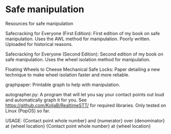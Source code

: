 # Safe manipulation

Resources for safe manipulation

Safecracking for Everyone (First Edition): First edition of my book on safe manipulation. Uses the AWL method for manipulation. Poorly written. Uploaded for historical reasons. 

Safecracking for Everyone (Second Edition): Second edition of my book on safe manipulation. Uses the wheel isolation method for manipulation.

Floating Wheels to Cheese Mechanical Safe Locks: Paper detailing a new technique to make wheel isolation faster and more reliable.

graphpaper: Printable graph to help with manipulation.

autographer.py: A program that will let you say your contact points out loud and automatically graph it for you. See https://github.com/KoljaB/RealtimeSTT/ for required libraries. Only tested on Linux (PopOS) so far.

USAGE:
{Contact point whole number} and {numerator} over {denominator} at {wheel location}
{Contact point whole number} at {wheel location}